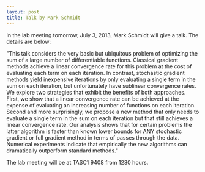 ```yaml
---
layout: post
title: Talk by Mark Schmidt
---
```


In the lab meeting tomorrow, July 3, 2013, Mark Schmidt will give a talk. The details are below:  


"This talk considers the very basic but ubiquitous problem of optimizing the sum of a large number of differentiable functions. Classical gradient methods achieve a linear convergence rate for this problem at the cost of evaluating each term on each iteration. In contrast, stochastic gradient methods yield inexpensive iterations by only evaluating a single term in the sum on each iteration, but unfortunately have sublinear convergence rates. We explore two strategies that exhibit the benefits of both approaches. First, we show that a linear convergence rate can be achieved at the expense of evaluating an increasing number of functions on each iteration. Second and more surprisingly, we propose a new method that only needs to evaluate a single term in the sum on each iteration but that still achieves a linear convergence rate. Our analysis shows that for certain problems the latter algorithm is faster than known lower bounds for ANY stochastic gradient or full gradient method in terms of passes through the data. Numerical experiments indicate that empirically the new algorithms can dramatically outperform standard methods."

The lab meeting will be at TASC1 9408 from 1230 hours.



